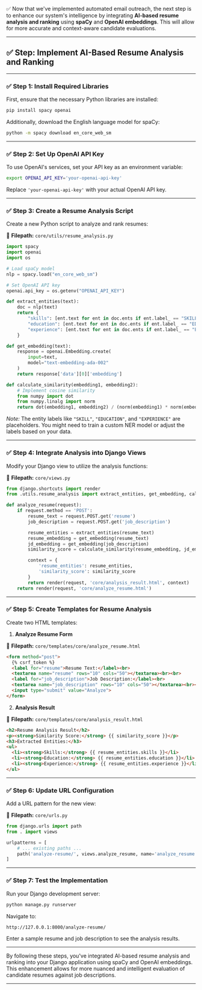 ✅ Now that we've implemented automated email outreach, the next step is to enhance our system's intelligence by integrating **AI-based resume analysis and ranking** using **spaCy** and **OpenAI embeddings**. This will allow for more accurate and context-aware candidate evaluations.

---

## ✅ Step: Implement AI-Based Resume Analysis and Ranking

---

### ✅ Step 1: Install Required Libraries

First, ensure that the necessary Python libraries are installed:

```bash
pip install spacy openai
```

Additionally, download the English language model for spaCy:

```bash
python -m spacy download en_core_web_sm
```

---

### ✅ Step 2: Set Up OpenAI API Key

To use OpenAI's services, set your API key as an environment variable:

```bash
export OPENAI_API_KEY='your-openai-api-key'
```

Replace `'your-openai-api-key'` with your actual OpenAI API key.

---

### ✅ Step 3: Create a Resume Analysis Script

Create a new Python script to analyze and rank resumes:

📁 **Filepath:** `core/utils/resume_analysis.py`

```python
import spacy
import openai
import os

# Load spaCy model
nlp = spacy.load("en_core_web_sm")

# Set OpenAI API key
openai.api_key = os.getenv("OPENAI_API_KEY")

def extract_entities(text):
    doc = nlp(text)
    return {
        "skills": [ent.text for ent in doc.ents if ent.label_ == "SKILL"],
        "education": [ent.text for ent in doc.ents if ent.label_ == "EDUCATION"],
        "experience": [ent.text for ent in doc.ents if ent.label_ == "EXPERIENCE"]
    }

def get_embedding(text):
    response = openai.Embedding.create(
        input=text,
        model="text-embedding-ada-002"
    )
    return response['data'][0]['embedding']

def calculate_similarity(embedding1, embedding2):
    # Implement cosine similarity
    from numpy import dot
    from numpy.linalg import norm
    return dot(embedding1, embedding2) / (norm(embedding1) * norm(embedding2))
```

*Note:* The entity labels like `"SKILL"`, `"EDUCATION"`, and `"EXPERIENCE"` are placeholders. You might need to train a custom NER model or adjust the labels based on your data.

---

### ✅ Step 4: Integrate Analysis into Django Views

Modify your Django view to utilize the analysis functions:

📁 **Filepath:** `core/views.py`

```python
from django.shortcuts import render
from .utils.resume_analysis import extract_entities, get_embedding, calculate_similarity

def analyze_resume(request):
    if request.method == 'POST':
        resume_text = request.POST.get('resume')
        job_description = request.POST.get('job_description')

        resume_entities = extract_entities(resume_text)
        resume_embedding = get_embedding(resume_text)
        jd_embedding = get_embedding(job_description)
        similarity_score = calculate_similarity(resume_embedding, jd_embedding)

        context = {
            'resume_entities': resume_entities,
            'similarity_score': similarity_score
        }
        return render(request, 'core/analysis_result.html', context)
    return render(request, 'core/analyze_resume.html')
```

---

### ✅ Step 5: Create Templates for Resume Analysis

Create two HTML templates:

1. **Analyze Resume Form**

📁 **Filepath:** `core/templates/core/analyze_resume.html`

```html
<form method="post">
  {% csrf_token %}
  <label for="resume">Resume Text:</label><br>
  <textarea name="resume" rows="10" cols="50"></textarea><br><br>
  <label for="job_description">Job Description:</label><br>
  <textarea name="job_description" rows="10" cols="50"></textarea><br><br>
  <input type="submit" value="Analyze">
</form>
```

2. **Analysis Result**

📁 **Filepath:** `core/templates/core/analysis_result.html`

```html
<h2>Resume Analysis Result</h2>
<p><strong>Similarity Score:</strong> {{ similarity_score }}</p>
<h3>Extracted Entities:</h3>
<ul>
  <li><strong>Skills:</strong> {{ resume_entities.skills }}</li>
  <li><strong>Education:</strong> {{ resume_entities.education }}</li>
  <li><strong>Experience:</strong> {{ resume_entities.experience }}</li>
</ul>
```

---

### ✅ Step 6: Update URL Configuration

Add a URL pattern for the new view:

📁 **Filepath:** `core/urls.py`

```python
from django.urls import path
from . import views

urlpatterns = [
    # ... existing paths ...
    path('analyze-resume/', views.analyze_resume, name='analyze_resume'),
]
```

---

### ✅ Step 7: Test the Implementation

Run your Django development server:

```bash
python manage.py runserver
```

Navigate to:

```
http://127.0.0.1:8000/analyze-resume/
```

Enter a sample resume and job description to see the analysis results.

---

By following these steps, you've integrated AI-based resume analysis and ranking into your Django application using spaCy and OpenAI embeddings. This enhancement allows for more nuanced and intelligent evaluation of candidate resumes against job descriptions.

---
